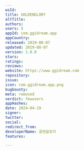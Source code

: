 ```yaml
---
wsId: 
title: GOLDENGLORY
altTitle: 
authors: 
users: 5
appId: com.ggidream.app
appCountry: 
released: 2019-08-07
updated: 2019-08-07
version: 1.0.0
stars: 
ratings: 
reviews: 
website: https://www.ggidream.com
repository: 
issue: 
icon: com.ggidream.app.png
bugbounty: 
meta: removed
verdict: fewusers
appHashes: 
date: 2024-04-19
signer: 
twitter: 
social: 
redirect_from: 
developerName: 골덴글로리
features: 

---
```


